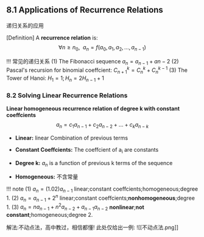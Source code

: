 
## 8.1 Applications of Recurrence Relations
递归关系的应用

[Definition] A **recurrence relation** is:
$$
\forall n\ge n_0,\ \ a_n=f( a_0, a_1, a_2,..., a_{n-1}) 
$$

!!! 常见的递归关系
	(1) The Fibonacci sequence $a_n= a_{n-1} + a{n-2}$
	(2) Pascal's recursion for binomial coeffcient: $C_{n+1}^k = C_n^k + C_n^{k-1}$
	(3) The Tower of Hanoi: $H_1=1; H_n= 2H_{n-1}+1$

### 8.2 Solving Linear Recurrence Relations

**Linear homogeneous recurrence relation of degree k with constant coeffcients**
$$
a_n= c_1 a_{n-1}+ c_2 a_{n-2}+...+ c_k a_{n-k}
$$
- **Linear:**
linear Combination of previous terms

- **Constant Coeffcients:**
The coeffcient of a<sub>i</sub> are constants

- **Degree k:**
$a_n$ is a function of previous k terms of the sequence

- **Homogeneous:**
不含常量

!!! note
	(1) $a_n=(1.02) a_{n-1}$ linear;constant coeffcients;homogeneous;degree 1.
	(2) $a_n= a_{n-1}+2^n$ linear;constant coeffcients;**nonhomogeneous**;degree 1.
	(3) $a_n = na_{n-1}+ n^2a_{n-2}+ a_{n-1} a_{n-2}$  **nonlinear**;**not constant**;homogeneous;degree 2.


解法:不动点法，高中教过，相信都懂!
此处仅给出一例:
![[不动点法.png]]


